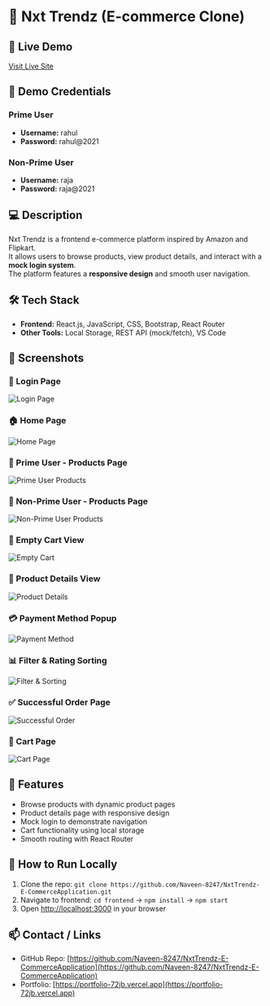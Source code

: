 # 🛒 Nxt Trendz (E-commerce Clone)

## 🔗 Live Demo
[Visit Live Site](https://naveenstrends.ccbp.tech)

## 👤 Demo Credentials

### Prime User
- **Username:** rahul  
- **Password:** rahul@2021  

### Non-Prime User
- **Username:** raja  
- **Password:** raja@2021


## 💻 Description
Nxt Trendz is a frontend e-commerce platform inspired by Amazon and Flipkart.  
It allows users to browse products, view product details, and interact with a **mock login system**.  
The platform features a **responsive design** and smooth user navigation.

## 🛠️ Tech Stack
- **Frontend:** React.js, JavaScript, CSS, Bootstrap, React Router  
- **Other Tools:** Local Storage, REST API (mock/fetch), VS Code  

## 📸 Screenshots

### 🔐 Login Page
![Login Page](https://res.cloudinary.com/dcy78sibl/image/upload/v1760720296/Screenshot_2025-10-17_222343_w2f8u1.png)

### 🏠 Home Page
![Home Page](https://res.cloudinary.com/dcy78sibl/image/upload/v1760720306/Screenshot_2025-10-17_222400_tbqieb.png)

### 💎 Prime User - Products Page
![Prime User Products](https://res.cloudinary.com/dcy78sibl/image/upload/v1760720322/Screenshot_2025-10-17_222421_jiv838.png)

### 👤 Non-Prime User - Products Page
![Non-Prime User Products](https://res.cloudinary.com/dcy78sibl/image/upload/v1760720328/Screenshot_2025-10-17_222503_c39k6j.png)

### 🛒 Empty Cart View
![Empty Cart](https://res.cloudinary.com/dcy78sibl/image/upload/v1760720331/Screenshot_2025-10-17_222629_yfd8vl.png)

### 📄 Product Details View
![Product Details](https://res.cloudinary.com/dcy78sibl/image/upload/v1760720472/Screenshot_2025-10-17_222605_mr1pie.png)

### 💳 Payment Method Popup
![Payment Method](https://res.cloudinary.com/dcy78sibl/image/upload/v1760720477/Screenshot_2025-10-17_222735_tpwnx2.png)

### 📊 Filter & Rating Sorting
![Filter & Sorting](https://res.cloudinary.com/dcy78sibl/image/upload/v1760720525/Screenshot_2025-10-17_222542_b2zeym.png)

### ✅ Successful Order Page
![Successful Order](https://res.cloudinary.com/dcy78sibl/image/upload/v1760720486/Screenshot_2025-10-17_222749_iabqzp.png)

### 🛒 Cart Page
![Cart Page](https://res.cloudinary.com/dcy78sibl/image/upload/v1760720738/Screenshot_2025-10-17_222717_rm7evj.png)


## 🚀 Features
- Browse products with dynamic product pages  
- Product details page with responsive design  
- Mock login to demonstrate navigation  
- Cart functionality using local storage  
- Smooth routing with React Router  

## 📜 How to Run Locally
1. Clone the repo: `git clone https://github.com/Naveen-8247/NxtTrendz-E-CommerceApplication.git`  
2. Navigate to frontend: `cd frontend` → `npm install` → `npm start`  
3. Open [http://localhost:3000](http://localhost:3000) in your browser  

## 📫 Contact / Links
- GitHub Repo: [https://github.com/Naveen-8247/NxtTrendz-E-CommerceApplication](https://github.com/Naveen-8247/NxtTrendz-E-CommerceApplication)  
- Portfolio: [https://portfolio-72jb.vercel.app](https://portfolio-72jb.vercel.app)

